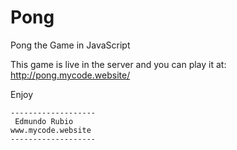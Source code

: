 # Pong
Pong the Game in JavaScript

This game is live in the server and you can play it at: http://pong.mycode.website/

Enjoy


	-------------------
  	 Edmundo Rubio
	www.mycode.website
	-------------------
